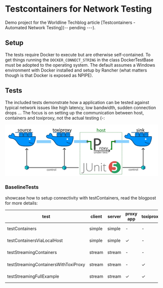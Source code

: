 # Testcontainers for Network Testing #

Demo project for the Worldline Techblog article [Testcontainers - Automated Network Testing](-- pending ---).

## Setup ##
The tests require Docker to execute but are otherwise self-contained. To get things running the `DOCKER_CONNECT_STRING`
 in the class DockerTestBase must be adopted to the operating system. The default assumes a Windows environment with
 Docker installed and setup by Rancher (what matters though is that Docker is exposed as NPIPE).
 
## Tests ##

The included tests demonstrate how a application can be tested against typical network issues like high latency, low bandwidth,
sudden connection drops ... The focus is on setting up the communication between host, containers and toxiproxy, not the actual
testing (-:

![example, testing a proxy application](readme/proxy-under-test-overview.jpg)

### BaselineTests ###

showcase how to setup connectivity with testContainers, read the blogpost for more details:

| test                                 | client | server | proxy app | toxiproxy | why                 |
|--------------------------------------|--------|--------|-----------|-----------|---------------------|
| testContainers                       | simple | simple |     -     |     -     | baseline works      |
| testContainersViaLocalHost           | simple | simple |     ✓     |     -     | integrate the host  |
| testStreamingContainers              | stream | stream |     -     |     -     | streaming works     |
| testStreamingContainersWithToxiProxy | stream | stream |     -     |     ✓     | integrate toxiproxy |
| testStreamingFullExample             | stream | stream |     ✓     |     ✓     | everything together |